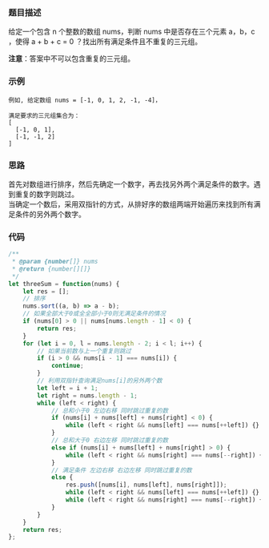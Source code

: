 ### 题目描述
给定一个包含 n 个整数的数组 nums，判断 nums 中是否存在三个元素 a，b，c ，使得 a + b + c = 0 ？找出所有满足条件且不重复的三元组。  

**注意**：答案中不可以包含重复的三元组。
### 示例
```
例如, 给定数组 nums = [-1, 0, 1, 2, -1, -4]，

满足要求的三元组集合为：
[
  [-1, 0, 1],
  [-1, -1, 2]
]
```
### 思路
首先对数组进行排序，然后先确定一个数字，再去找另外两个满足条件的数字。遇到重复的数字则跳过。  
当确定一个数后，采用双指针的方式，从排好序的数组两端开始遍历来找到所有满足条件的另外两个数字。
### 代码
```javascript
/**
 * @param {number[]} nums
 * @return {number[][]}
 */
let threeSum = function(nums) {
    let res = [];
    // 排序
    nums.sort((a, b) => a - b);
    // 如果全部大于0或全全部小于0则无满足条件的情况
    if (nums[0] > 0 || nums[nums.length - 1] < 0) {
        return res;
    }
    for (let i = 0, l = nums.length - 2; i < l; i++) {
        // 如果当前数与上一个重复则跳过
        if (i > 0 && nums[i - 1] === nums[i]) {
            continue;
        }
        // 利用双指针查询满足nums[i]的另外两个数
        let left = i + 1;
        let right = nums.length - 1;
        while (left < right) {
            // 总和小于0 左边右移 同时跳过重复的数
            if (nums[i] + nums[left] + nums[right] < 0) {
                while (left < right && nums[left] === nums[++left]) {}
            }
            // 总和大于0 右边左移 同时跳过重复的数
            else if (nums[i] + nums[left] + nums[right] > 0) {
                while (left < right && nums[right] === nums[--right]) {}
            }
            // 满足条件 左边右移 右边左移 同时跳过重复的数
            else {
                res.push([nums[i], nums[left], nums[right]]);
                while (left < right && nums[left] === nums[++left]) {}
                while (left < right && nums[right] === nums[--right]) {}
            }
        }
    }
    return res;
};
```

